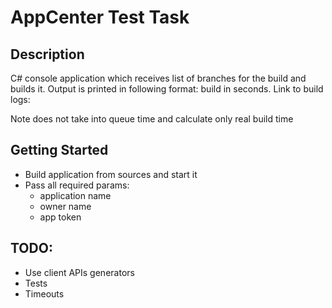 # AppCenter Test Task

## Description
C# console application which receives list of branches for the build and builds it.
Output is printed in following format:
    <branch> build <status> in <time> seconds. Link to build logs: <link>

Note does not take into queue time and calculate only real build time 

## Getting Started
- Build application from sources and start it
- Pass all required params:
  - application name
  - owner name
  - app token

## TODO:
- Use client APIs generators
- Tests
- Timeouts